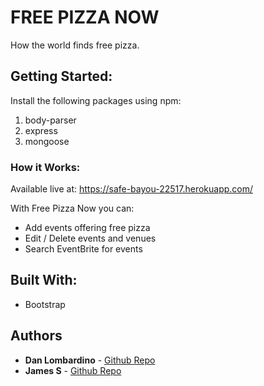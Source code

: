 # FREE PIZZA NOW

How the world finds free pizza.

<!-- TODO: Consider giving actual bash commands to install this -->
## Getting Started:
Install the following packages using npm:
1. body-parser
2. express
3. mongoose

### How it Works:
Available live at: https://safe-bayou-22517.herokuapp.com/

With Free Pizza Now you can:
- Add events offering free pizza
- Edit / Delete events and venues
- Search EventBrite for events

## Built With:
* Bootstrap
<!-- TODO: You used more technologies than just Bootstrap -->

## Authors
* **Dan Lombardino** -  [Github Repo](https://github.com/calJersey)
* **James S** - [Github Repo](https://github.com/jamesrsilvester)
